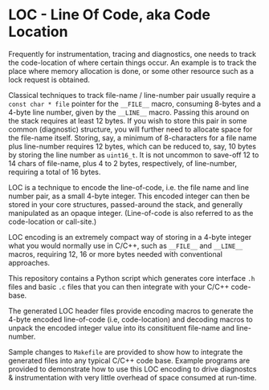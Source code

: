 # LOC - Line Of Code, aka Code Location

Frequently for instrumentation, tracing and diagnostics, one needs to track the code-location of where certain things occur. An example is to track the 
place where memory allocation is done, or some other resource such as a lock request is obtained. 

Classical techniques to track file-name / line-number pair usually require a `const char * file` pointer for the `__FILE__` macro, consuming 
8-bytes and a 4-byte line number, given by the `__LINE__` macro. Passing this around on the stack requires at least 12 bytes. 
If you wish to store this pair in some common (diagnostic) structure, you will further need to allocate space for the file-name itself. 
Storing, say, a minimum of 8-characters for a file name plus line-number requires 12 bytes, which can be reduced to, say, 10 bytes by storing the
line number as `uint16_t`. It is not uncommon to save-off 12 to 14 chars of file-name, plus 4 to 2 bytes, respectively, of line-number, requiring a total
of 16 bytes.

LOC is a technique to encode the line-of-code, i.e. the file name and line number pair, as a small 4-byte integer. This encoded integer can then be stored
in your core structures, passed-around the stack, and generally manipulated as an opaque integer. (Line-of-code is also referred to as the code-location
or call-site.)

LOC encoding is an extremely compact way of storing in a 4-byte integer what you would normally use in C/C++, such as `__FILE__` and `__LINE__` macros, 
requiring 12, 16 or more bytes needed with conventional approaches.

This repository contains a Python script which generates core interface `.h` files and basic `.c` files that you can then integrate with your C/C++
code-base.

The generated LOC header files provide encoding macros to generate the 4-byte encoded line-of-code (i.e, code-location) and decoding macros to unpack the
encoded integer value into its consitituent file-name and line-number.

Sample changes to `Makefile` are provided to show how to integrate the generated files into any typical C/C++ code base. Example programs are provided 
to demonstrate how to use this LOC encoding to drive diagnostcs & instrumentation with very little overhead of space consumed at run-time.
